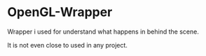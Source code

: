 # OpenGL-Wrapper
 Wrapper i used for understand what happens in behind the scene.

It is not even close to used in any project.